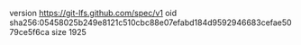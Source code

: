 version https://git-lfs.github.com/spec/v1
oid sha256:05458025b249e8121c510cbc88e07efabd184d9592946683cefae5079ce5f6ca
size 1925
